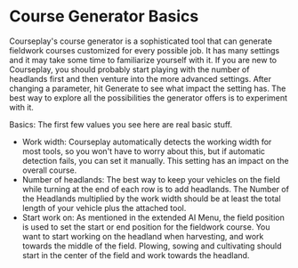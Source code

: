 # Course Generator Basics


Courseplay's course generator is a sophisticated tool that can generate fieldwork courses customized for every possible job.
It has many settings and it may take some time to familiarize yourself with it. If you are new to Courseplay, you should
probably start playing with the number of headlands first and then venture into the more advanced settings.
After changing a parameter, hit Generate to see what impact the setting has. The best way to explore all the possibilities
the generator offers is to experiment with it.



Basics:
The first few values you see here are real basic stuff.
- Work width: Courseplay automatically detects the working width for most tools, so you won't have to worry about this,
but if automatic detection fails, you can set it manually. This setting has an impact on the overall course.
- Number of headlands: The best way to keep your vehicles on the field while turning at the end of each row is to add headlands.
The Number of the Headlands multiplied by the work width should be at least the total length of your vehicle plus the attached tool.
- Start work on: As mentioned in the extended AI Menu, the field position is used to set the start or end position for
the fieldwork course. You want to start working on the headland when harvesting, and work towards the middle of the field.
Plowing, sowing and cultivating should start in the center of the field and work towards the headland.


